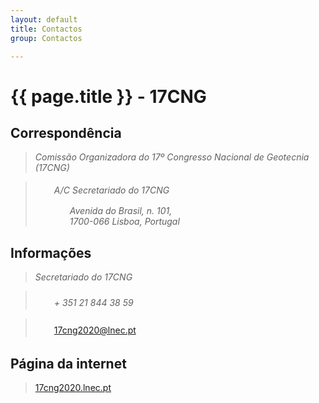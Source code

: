 ```yaml
---
layout: default
title: Contactos
group: Contactos

---
```


# {{ page.title }} - 17CNG

## Correspondência

> *Comissão Organizadora do 17º Congresso Nacional de Geotecnia (17CNG)*

 > <i class="fa fa-envelope" style="font-size:20px; padding: 0px 10px 0px 20px"> </i> <i>A/C Secretariado do 17CNG</i><br>
 > <address style="padding: 0px 0px 0px 55px"> Avenida do Brasil, n. 101,<br>1700-066 Lisboa, Portugal<br></address>

 
## <i class="fa fa-info-circle"></i> Informações 

> *Secretariado do 17CNG*

> <address>
> <i class="fa fa-phone" style="font-size:25px; padding: 0px 10px 0px 20px"></i>   + 351 21 844 38 59 <br></address>

> <i class="fa fa-inbox" style="font-size:25px; padding: 0px 10px 0px 20px"></i>   17cng2020@lnec.pt 


## Página da internet


> [17cng2020.lnec.pt](http://17cng2020.lnec.pt)

